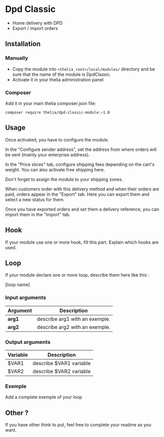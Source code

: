 # Dpd Classic

- Home delivery with DPD
- Export / import orders

## Installation

### Manually

* Copy the module into ```<thelia_root>/local/modules/``` directory and be sure that the name of the module is DpdClassic.
* Activate it in your thelia administration panel

### Composer

Add it in your main thelia composer.json file:

```
composer require thelia/dpd-classic-module:~1.0
```

## Usage

Once activated, you have to configure the module.

In the "Configure sender address", set the address from where orders will be sent (mainly your enterprise address).

In the "Price slices" tab, configure shipping fees depending on the cart's weight. You can also activate free shipping here.

Don't forget to assign the module to your shipping zones.

When customers order with this delivery method and when their orders are paid, orders appear in the "Export" tab. Here you can export them and select a new status for them.

Once you have exported orders and set them a delivery reference, you can import them in the "Import" tab.

## Hook

If your module use one or more hook, fill this part. Explain which hooks are used.


## Loop

If your module declare one or more loop, describe them here like this :

[loop name]

### Input arguments

|Argument |Description |
|---      |--- |
|**arg1** | describe arg1 with an exemple. |
|**arg2** | describe arg2 with an exemple. |

### Output arguments

|Variable   |Description |
|---        |--- |
|$VAR1    | describe $VAR1 variable |
|$VAR2    | describe $VAR2 variable |

### Exemple

Add a complete exemple of your loop

## Other ?

If you have other think to put, feel free to complete your readme as you want.
